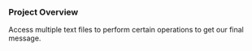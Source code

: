### Project Overview

 Access multiple text files to perform certain operations to get our final message.


